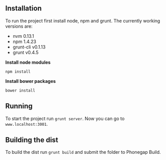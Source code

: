 ## Installation

To run the project first install node, npm and grunt. The currently working versions are:

* nvm 0.13.1
* npm 1.4.23
* grunt-cli v0.1.13
* grunt v0.4.5


**Install node modules**

```
npm install
```

**Install bower packages**

```
bower install
```

## Running

To start the project run `grunt server`. Now you can go to `www.localhost:3001`.

## Building the dist

To build the dist run `grunt build` and submit the folder to Phonegap Build.
